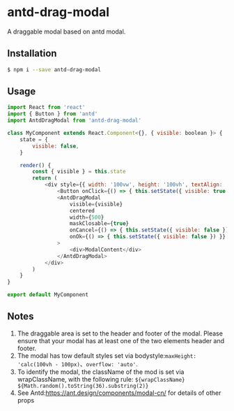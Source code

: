 antd-drag-modal
===============================
A draggable modal based on antd modal.

## Installation

```bash
$ npm i --save antd-drag-modal
```


## Usage

```javascript
import React from 'react'
import { Button } from 'antd'
import AntdDragModal from 'antd-drag-modal'

class MyComponent extends React.Component<{}, { visible: boolean }> {
    state = {
        visible: false,
    }

    render() {
        const { visible } = this.state
        return (
            <div style={{ width: '100vw', height: '100vh', textAlign: 'center' }}>
                <Button onClick={() => { this.setState({ visible: true }) }}>showModal</Button>
                <AntdDragModal
                    visible={visible}
                    centered
                    width={500}
                    maskClosable={true}
                    onCancel={() => { this.setState({ visible: false }) }}
                    onOk={() => { this.setState({ visible: false }) }}
                >
                    <div>ModalContent</div>
                </AntdDragModal>
            </div>
        )
    }
}

export default MyComponent


```

## Notes

1. The draggable area is set to the header and footer of the modal. Please ensure that your modal has at least one of the two elements header and footer.
2. The modal has tow default styles set via bodystyle:`maxHeight: 'calc(100vh - 100px)`、`overflow: 'auto'`.
3. To identify the modal, the className of the mod is set via wrapClassName, with the following rule: `${wrapClassName} ${Math.random().toString(36).substring(2)}`
4. See Antd:https://ant.design/components/modal-cn/ for details of other props
